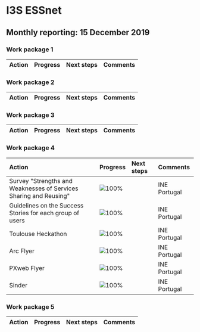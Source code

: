 # I3S ESSnet

## Monthly reporting: 15 December 2019

### Work package 1

| Action  | Progress | Next steps | Comments |
|:--|:--|:--|:--|



### Work package 2

| Action  | Progress | Next steps | Comments |
|:--|:--|:--|:--|


### Work package 3
| Action  | Progress | Next steps | Comments |
|:--|:--|:--|:--|

### Work package 4

| Action  | Progress | Next steps | Comments |
|:--|:--|:--|:--|
| Survey "Strengths and Weaknesses of Services Sharing and Reusing" | ![100%](https://progress-bar.dev/100) |  | INE Portugal |
| Guidelines on the Success Stories for each group of users | ![100%](https://progress-bar.dev/100) |  | INE Portugal |
| Toulouse Heckathon | ![100%](https://progress-bar.dev/100) |  | INE Portugal |
| Arc Flyer | ![100%](https://progress-bar.dev/20) |  | INE Portugal |
| PXweb Flyer | ![100%](https://progress-bar.dev/50) |  | INE Portugal |
| Sinder | ![100%](https://progress-bar.dev/10) |  | INE Portugal |

### Work package 5

| Action  | Progress | Next steps | Comments |
|:--|:--|:--|:--|
